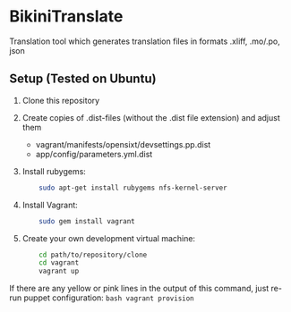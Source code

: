 # BikiniTranslate

Translation tool which generates translation files in formats .xliff, .mo/.po, json

## Setup (Tested on Ubuntu)

1.  Clone this repository

2.  Create copies of .dist-files (without the .dist file extension) and adjust them
    - vagrant/manifests/opensixt/devsettings.pp.dist
    - app/config/parameters.yml.dist

2.  Install rubygems:
    ```bash
        sudo apt-get install rubygems nfs-kernel-server
    ```

3.  Install Vagrant:
    ```bash
        sudo gem install vagrant
    ```

4.  Create your own development virtual machine:
    ```bash
        cd path/to/repository/clone
        cd vagrant
        vagrant up
    ```

If there are any yellow or pink lines in the output of this command, just re-run puppet configuration:
    ```bash
       vagrant provision
    ```
